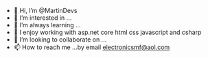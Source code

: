 - 👋 Hi, I’m @MartinDevs
- 👀 I’m interested in ...
- 🌱 I’m always learning ...
- 💞️ I enjoy working with asp.net core html css javascript and csharp
- 💞️ I’m looking to collaborate on ...
- 📫 How to reach me ...by email electronicsmf@aol.com

<!---
UxDeveloper82/UxDeveloper82 is a ✨ special ✨ repository because its `README.md` (this file) appears on your GitHub profile.
You can click the Preview link to take a look at your changes.
--->

